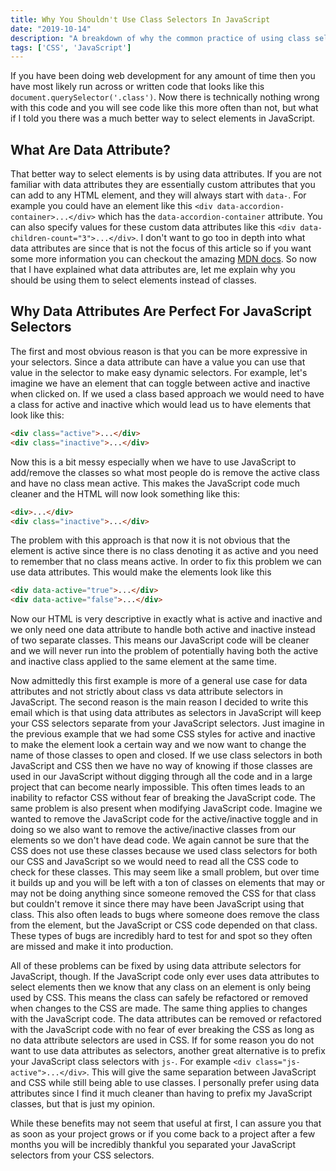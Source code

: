 ```yaml
---
title: Why You Shouldn't Use Class Selectors In JavaScript
date: "2019-10-14"
description: "A breakdown of why the common practice of using class selectors in JavaScript makes code impossible to refactor, and what you should do instead."
tags: ['CSS', 'JavaScript']
---
```


If you have been doing web development for any amount of time then you have most likely run across or written code that looks like this `document.querySelector('.class')`. Now there is technically nothing wrong with this code and you will see code like this more often than not, but what if I told you there was a much better way to select elements in JavaScript.

## What Are Data Attribute?

That better way to select elements is by using data attributes. If you are not familiar with data attributes they are essentially custom attributes that you can add to any HTML element, and they will always start with `data-`. For example you could have an element like this `<div data-accordion-container>...</div>` which has the `data-accordion-container` attribute. You can also specify values for these custom data attributes like this `<div data-children-count="3">...</div>`. I don't want to go too in depth into what data attributes are since that is not the focus of this article so if you want some more information you can checkout the amazing [MDN docs](https://developer.mozilla.org/en-US/docs/Learn/HTML/Howto/Use_data_attributes). So now that I have explained what data attributes are, let me explain why you should be using them to select elements instead of classes.

## Why Data Attributes Are Perfect For JavaScript Selectors

The first and most obvious reason is that you can be more expressive in your selectors. Since a data attribute can have a value you can use that value in the selector to make easy dynamic selectors. For example, let's imagine we have an element that can toggle between active and inactive when clicked on. If we used a class based approach we would need to have a class for active and inactive which would lead us to have elements that look like this:
```html
<div class="active">...</div>
<div class="inactive">...</div>
```

Now this is a bit messy especially when we have to use JavaScript to add/remove the classes so what most people do is remove the active class and have no class mean active. This makes the JavaScript code much cleaner and the HTML will now look something like this:
```html
<div>...</div>
<div class="inactive">...</div>
```

The problem with this approach is that now it is not obvious that the element is active since there is no class denoting it as active and you need to remember that no class means active. In order to fix this problem we can use data attributes. This would make the elements look like this
```html
<div data-active="true">...</div>
<div data-active="false">...</div>
```

Now our HTML is very descriptive in exactly what is active and inactive and we only need one data attribute to handle both active and inactive instead of two separate classes. This means our JavaScript code will be cleaner and we will never run into the problem of potentially having both the active and inactive class applied to the same element at the same time.

Now admittedly this first example is more of a general use case for data attributes and not strictly about class vs data attribute selectors in JavaScript. The second reason is the main reason I decided to write this email which is that using data attributes as selectors in JavaScript will keep your CSS selectors separate from your JavaScript selectors. Just imagine in the previous example that we had some CSS styles for active and inactive to make the element look a certain way and we now want to change the name of those classes to open and closed. If we use class selectors in both JavaScript and CSS then we have no way of knowing if those classes are used in our JavaScript without digging through all the code and in a large project that can become nearly impossible. This often times leads to an inability to refactor CSS without fear of breaking the JavaScript code. The same problem is also present when modifying JavaScript code. Imagine we wanted to remove the JavaScript code for the active/inactive toggle and in doing so we also want to remove the active/inactive classes from our elements so we don't have dead code. We again cannot be sure that the CSS does not use these classes because we used class selectors for both our CSS and JavaScript so we would need to read all the CSS code to check for these classes. This may seem like a small problem, but over time it builds up and you will be left with a ton of classes on elements that may or may not be doing anything since someone removed the CSS for that class but couldn't remove it since there may have been JavaScript using that class. This also often leads to bugs where someone does remove the class from the element, but the JavaScript or CSS code depended on that class. These types of bugs are incredibly hard to test for and spot so they often are missed and make it into production.

All of these problems can be fixed by using data attribute selectors for JavaScript, though. If the JavaScript code only ever uses data attributes to select elements then we know that any class on an element is only being used by CSS. This means the class can safely be refactored or removed when changes to the CSS are made. The same thing applies to changes with the JavaScript code. The data attributes can be removed or refactored with the JavaScript code with no fear of ever breaking the CSS as long as no data attribute selectors are used in CSS. If for some reason you do not want to use data attributes as selectors, another great alternative is to prefix your JavaScript class selectors with `js-`. For example `<div class="js-active">...</div>`. This will give the same separation between JavaScript and CSS while still being able to use classes. I personally prefer using data attributes since I find it much cleaner than having to prefix my JavaScript classes, but that is just my opinion.

While these benefits may not seem that useful at first, I can assure you that as soon as your project grows or if you come back to a project after a few months you will be incredibly thankful you separated your JavaScript selectors from your CSS selectors.